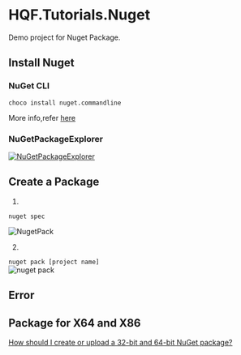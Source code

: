 ﻿# HQF.Tutorials.Nuget
Demo project for Nuget Package.

## Install Nuget

### NuGet CLI

```choco install nuget.commandline```

More info,refer [here](https://docs.nuget.org/ndocs/guides/install-nuget)


### NuGetPackageExplorer

[![NuGetPackageExplorer](https://cloud.githubusercontent.com/assets/5808377/11324261/06c2ccd8-912d-11e5-87e4-9898b2217baa.png)](https://github.com/NuGetPackageExplorer/NuGetPackageExplorer)


## Create a Package

1.
```nuget spec```   

 ![NugetPack](Pics/NugetSpec.png)


2.
``` nuget pack [project name] ```  
 ![nuget pack](Pics/NugetPack.png)


## Error


## Package for X64 and X86

[How should I create or upload a 32-bit and 64-bit NuGet package?](http://stackoverflow.com/a/11376762/1616023)